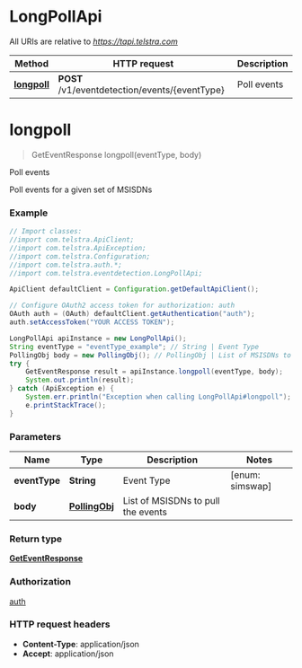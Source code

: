 # LongPollApi

All URIs are relative to *https://tapi.telstra.com*

Method | HTTP request | Description
------------- | ------------- | -------------
[**longpoll**](LongPollApi.md#longpoll) | **POST** /v1/eventdetection/events/{eventType} | Poll events


<a name="longpoll"></a>
# **longpoll**
> GetEventResponse longpoll(eventType, body)

Poll events

Poll events for a given set of MSISDNs

### Example
```java
// Import classes:
//import com.telstra.ApiClient;
//import com.telstra.ApiException;
//import com.telstra.Configuration;
//import com.telstra.auth.*;
//import com.telstra.eventdetection.LongPollApi;

ApiClient defaultClient = Configuration.getDefaultApiClient();

// Configure OAuth2 access token for authorization: auth
OAuth auth = (OAuth) defaultClient.getAuthentication("auth");
auth.setAccessToken("YOUR ACCESS TOKEN");

LongPollApi apiInstance = new LongPollApi();
String eventType = "eventType_example"; // String | Event Type
PollingObj body = new PollingObj(); // PollingObj | List of MSISDNs to pull the events
try {
    GetEventResponse result = apiInstance.longpoll(eventType, body);
    System.out.println(result);
} catch (ApiException e) {
    System.err.println("Exception when calling LongPollApi#longpoll");
    e.printStackTrace();
}
```

### Parameters

Name | Type | Description  | Notes
------------- | ------------- | ------------- | -------------
 **eventType** | **String**| Event Type | [enum: simswap]
 **body** | [**PollingObj**](PollingObj.md)| List of MSISDNs to pull the events |

### Return type

[**GetEventResponse**](GetEventResponse.md)

### Authorization

[auth](../README.md#auth)

### HTTP request headers

 - **Content-Type**: application/json
 - **Accept**: application/json

